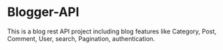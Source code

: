 # Blogger-API
This is a blog rest API project including blog features like Category, Post, Comment, User, search, Pagination, authentication.
